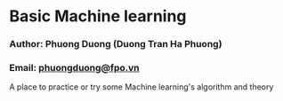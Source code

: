 # Basic Machine learning
### Author: Phuong Duong (Duong Tran Ha Phuong)
### Email: phuongduong@fpo.vn

A place to practice or try some Machine learning's algorithm and theory 
